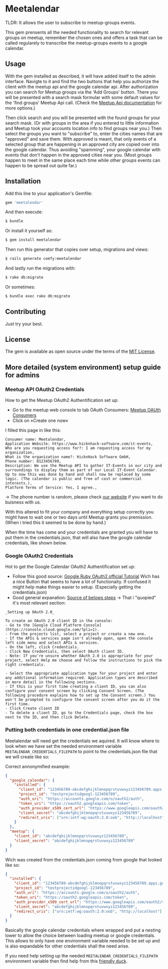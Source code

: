 # Meetalendar
TLDR: It allows the user to subscribe to meetup-groups events.

This gem prensents all the needed functionality to search for relevant groups on meetup, remember the chosen ones and offers a task that can be called regularely to transcribe the meetup-groups events to a google calendar.

## Usage
With the gem installed as described, it will have added itself to the admin interface. Navigte to it and find the two buttons that help you authorize the client with the meetup api and the google calendar api.
After authorization you can search for Meetup groups via the 'Add Groups' button. There you will be presented with a search mask formular with some default values for the 'find groups' Meetup Api call. (Check the [Meetup Api documentation](https://secure.meetup.com/meetup_api/console/?path=/find/groups) for more options.)

Then click search and you will be presented with the found groups for your search mask. (Or with groups in the area if you entered to little information and Meetup took your accounts location info to find groups near you.)
Then select the groups you want to "subscribe" to, enter the cities names that are "approved" and save them. With approved is meant, that only events of a selected group that are happening in an approved city are copied over into the google calendar. Thus avoiding "spamming", your google calendar with events that don't happen in the approved cities near you. (Most groups happen to meet in the same place each time while other groups events can happen to be spread out quite far.)

## Installation
Add this line to your application's Gemfile:

```ruby
gem 'meetalendar'
```

And then execute:
```bash
$ bundle
```

Or install it yourself as:
```bash
$ gem install meetalendar
```

Then run this generator that copies over setup, migrations and views:
```bash
$ rails generate comfy:meetalendar
```

And lastly run the migrations with:
```bash
$ rake db:migrate
```
Or sometimes:
```bash
$ bundle exec rake db:migrate
```

## Contributing
Just try your best.

## License
The gem is available as open source under the terms of the [MIT License](https://opensource.org/licenses/MIT).


## More detailed (system environment) setup guide for admins

### Meetup API OAuth2 Credentials
How to get the Meetup OAuth2 Authentification set up:

- Go to the meetup web console to tab OAuth Consumers: [Meetup OAUth Consumers](https://secure.meetup.com/meetup_api/oauth_consumers/)
- Click on »Create one now«

I filled this page in like this:
```text
Consumer name: Meetalendar,
Application Website: https://www.hicknhack-software.com/it-events,
Who are you requesting access for?: I am requesting access for my organization,
What is the organization name?: HicknHack Software GmbH,
Phone number: 0123456789,
Description: We use the Meetup API to gather IT-Events in our city and surroundings to display them as part of our Local IT-Event Calendar. Up to now this was done by hand and shall now be replaced by some logic. (The calendar is public and free of cost or commercial interests.),
Platform Terms of Service: Yes, I agree.,
```
-> The phone number is random, please check [our website](https://www.hicknhack-software.com/) if you want to do buisness with us.

With this altered to fit your company and everything setup correctly you might have to wait one or two days until Meetup grants you premission. (When i tried this it seemed to be done by hand.)

When the time has come and your credentials are granted you will have to put them in the credentials.json, that will also have the google calendar credentials, like shown below.

### Google OAuth2 Credentials
Hot to get the Google Calendar OAuth2 Authentification set up:

- Follow this good source: [Google Ruby OAuth2 official Tutorial](https://developers.google.com/calendar/quickstart/ruby) Wich has a nice Button that seems to have a lot of functionaity. If confused it might help make things easier to setup. (Especially getting the credentials.json)
- Good general expanation: [Source of belows steps](https://support.google.com/cloud/answer/6158849?hl=en) -> That i "quopied" it's most relevant section:

```text
_Setting up OAuth 2.0_

To create an OAuth 2.0 client ID in the console:
- Go to the [Google Cloud Platform Console](https://console.cloud.google.com/?pli=1).
- From the projects list, select a project or create a new one.
- If the APIs & services page isn't already open, open the console left side menu and select APIs & services.
- On the left, click Credentials.
- Click New Credentials, then select OAuth client ID.
- Note: If you're unsure whether OAuth 2.0 is appropriate for your project, select Help me choose and follow the instructions to pick the right credentials.

- Select the appropriate application type for your project and enter any additional information required. Application types are described in more detail in the following sections.
- If this is your first time creating a client ID, you can also configure your consent screen by clicking Consent Screen. (The following procedure explains how to set up the Consent screen.) You won't be prompted to configure the consent screen after you do it the first time.
- Click Create client ID
- To delete a client ID, go to the Credentials page, check the box next to the ID, and then click Delete.
```

### Putting both credentials in one credential.json file

Meetalendar will need get the credentials we aquired. It will know where to look when we have set the needed environment variable ```MEETALENDAR_CREDENTIALS_FILEPATH``` to point to the credentials.json file that we will create like so:

Correct annonymified example:
```json
{
  "google_calendar": {
    "installed": {
      "client_id": "123456789-abcdefghijklmnopqrstuvwxyz123456789.apps.googleusercontent.com",
      "project_id": "testprojectidgoogl-123456789",
      "auth_uri": "https://accounts.google.com/o/oauth2/auth",
      "token_uri": "https://oauth2.googleapis.com/token",
      "auth_provider_x509_cert_url": "https://www.googleapis.com/oauth2/v1/certs",
      "client_secret": "abcdefghijklmnopqrstuvwxyz123456789",
      "redirect_uris": ["urn:ietf:wg:oauth:2.0:oob", "http://localhost"]
    }
  },
  "meetup": {
    "client_id": "abcdefghijklmnopqrstuvwxyz123456789",
    "client_secret": "abcdefghijklmnopqrstuvwxyz123456789"
  }
}
```

Wich was created from the credentials.json coming from google that looked like so:
```json
{
  "installed": {
    "client_id": "123456789-abcdefghijklmnopqrstuvwxyz123456789.apps.googleusercontent.com",
    "project_id": "testprojectidgoogl-123456789",
    "auth_uri": "https://accounts.google.com/o/oauth2/auth",
    "token_uri": "https://oauth2.googleapis.com/token",
    "auth_provider_x509_cert_url": "https://www.googleapis.com/oauth2/v1/certs",
    "client_secret": "abcdefghijklmnopqrstuvwxyz123456789",
    "redirect_uris": ["urn:ietf:wg:oauth:2.0:oob", "http://localhost"]
  }
}
```

Basically the google calendar credentials where wrapped and put a nesting lower to allow the choice between loading meetup or google credentials. This allows to only have one environment variable needed to be set up and is also expandable for other credentials shall the need arise.

If you need help setting up the needed ```MEETALENDAR_CREDENTIALS_FILEPATH``` environment variable then find help from this [friendly duck](https://duckduckgo.com/?q=set+environment+variable+for+windows%2Flinux%2Fmac&ia=web).

